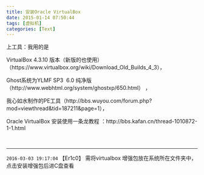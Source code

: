 ```yaml
---
title: 安装Oracle VirtualBox
date: 2015-01-14 07:50:44
tags: [虚拟机]
categories: [Text]
---
```


<p>上工具：我用的是</p> 
<p>VirtualBox 4.3.10 版本（新版的也使用）（https://www.virtualbox.org/wiki/Download_Old_Builds_4_3），</p> 
<p>Ghost系统为YLMF SP3&nbsp; 6.0 纯净版（http://www.webhtml.org/system/ghostxp/650.html）&nbsp;，</p> 
<p>我心如水制作的PE工具（http://bbs.wuyou.com/forum.php?mod=viewthread&amp;tid=187211&amp;page=1），</p> 
<p>Oracle VirtualBox 安装使用一条龙教程&nbsp;：http://bbs.kafan.cn/thread-1010872-1-1.html</p> 
<p><br /></p>

---

`2016-03-03 19:17:04` 【Er1c0】 需将virtualbox 增强包放在系统所在文件夹中，点击安装增强包后进C盘查看
